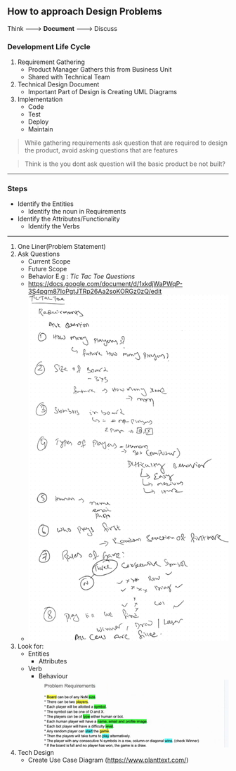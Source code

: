 ## How to approach Design Problems

Think ---> **Document**  --->  Discuss

### Development Life Cycle

1. Requirement Gathering
   - Product Manager Gathers this from Business Unit
   - Shared with Technical Team
2. Technical Design Document
   - Important Part of Design is Creating UML Diagrams
3. Implementation
   - Code
   - Test
   - Deploy
   - Maintain

> While gathering requirements ask question that are required to design the product, avoid asking questions that are features

> Think is the you dont ask question will the basic product be not built?

---

### Steps

- Identify the Entities
  - Identify the noun in Requirements
- Identify the Attributes/Functionality
  - Identify the Verbs

---

1. One Liner(Problem Statement)
2. Ask Questions
   - Current Scope
   - Future Scope
   - Behavior
     E.g : *Tic Tac Toe Questions*
   - https://docs.google.com/document/d/1xkdjWaPWqP-3S4pqm87IoPgtJTRp26Aa2soKORGz0zQ/edit
   - ![TicTacToe Questions.png](..%2Fassets%2Fimages%2Flld%2FTicTacToe%20Questions.png)
3. Look for:
   - Entities
     - Attributes
   - Verb
     - Behaviour
       ![img.png](../assets/images/lld/tictactoe_req/img.png)
4. Tech Design
   - Create Use Case Diagram (https://www.planttext.com/)